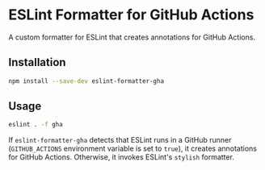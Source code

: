 # ESLint Formatter for GitHub Actions

A custom formatter for ESLint that creates annotations for GitHub Actions.

## Installation

```bash
npm install --save-dev eslint-formatter-gha
```

## Usage

```bash
eslint . -f gha
```

If `eslint-formatter-gha` detects that ESLint runs in a GitHub runner (`GITHUB_ACTIONS` environment variable is set to `true`), it creates annotations for GitHub Actions.
Otherwise, it invokes ESLint's `stylish` formatter.
